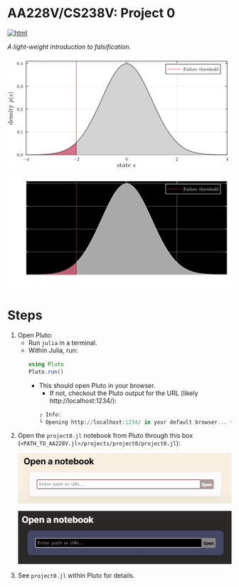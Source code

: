 # AA228V/CS238V: Project 0
[![html](https://img.shields.io/badge/static%20html-project0-4063D8)](https://htmlview.glitch.me/?https://github.com/sisl/AA228V.jl/blob/main/media/html/project0.html)

_A light-weight introduction to falsification._

<p align="center"> <img src="./../../media/project0-gaussian.svg#gh-light-mode-only"> </p>
<p align="center"> <img src="./../../media/project0-gaussian-dark.svg#gh-dark-mode-only"> </p>

# Steps
1. Open Pluto:
    - Run `julia` in a terminal.
    - Within Julia, run:
        ```julia
        using Pluto
        Pluto.run()
        ```
        - This should open Pluto in your browser.
            - If not, checkout the Pluto output for the URL (likely http://localhost:1234/):
            ```julia
            ┌ Info:
            └ Opening http://localhost:1234/ in your default browser... ~ have fun!
            ```
1. Open the `project0.jl` notebook from Pluto through this box (`<PATH_TO_AA228V.jl>/projects/project0/project0.jl`): <p align="center"> <img src="./../../media/pluto-open.png#gh-light-mode-only"> </p><p align="center"> <img src="./../../media/pluto-open-dark.png#gh-dark-mode-only"> </p>
1. See `project0.jl` within Pluto for details.
